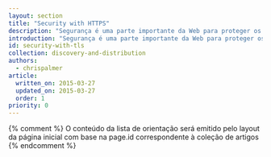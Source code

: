 ```yaml
---
layout: section
title: "Security with HTTPS"
description: "Segurança é uma parte importante da Web para proteger os usuários e para usar as novas e incríveis APIs no futuro será necessário avançar com o suporte TLS."
introduction: "Segurança é uma parte importante da Web para proteger os usuários e para usar as novas e incríveis APIs no futuro será necessário avançar com o suporte TLS."
id: security-with-tls
collection: discovery-and-distribution
authors:
  - chrispalmer
article:
  written_on: 2015-03-27
  updated_on: 2015-03-27
  order: 1
priority: 0
---
```


{% comment %}
O conteúdo da lista de orientação será emitido pelo layout da página inicial com base na page.id correspondente à coleção de artigos
{% endcomment %}
